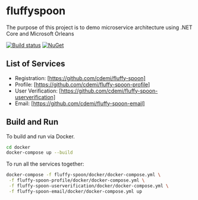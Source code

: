 # __fluffyspoon__

The purpose of this project is to demo microservice architecture using .NET Core and Microsoft Orleans

[![Build status](https://img.shields.io/azure-devops/build/christopherdemicoli/8c7d1a1e-f368-46cf-bad7-1f2ed587335d/16)](https://img.shields.io/azure-devops/build/christopherdemicoli/8c7d1a1e-f368-46cf-bad7-1f2ed587335d/16) 
[![NuGet](https://img.shields.io/nuget/v/demofluffyspoon.contracts.svg)](https://nuget.org/packages/demofluffyspoon.contracts)

## List of Services

* Registration: [https://github.com/cdemi/fluffy-spoon]
* Profile: [https://github.com/cdemi/fluffy-spoon-profile]
* User Verification: [https://github.com/cdemi/fluffy-spoon-userverification]
* Email: [https://github.com/cdemi/fluffy-spoon-email]

## __Build and Run__

To build and run via Docker.
```sh
cd docker
docker-compose up --build
```

To run all the services together:

```sh
docker-compose -f fluffy-spoon/docker/docker-compose.yml \
 -f fluffy-spoon-profile/docker/docker-compose.yml \
 -f fluffy-spoon-userverification/docker/docker-compose.yml \
 -f fluffy-spoon-email/docker/docker-compose.yml up
```